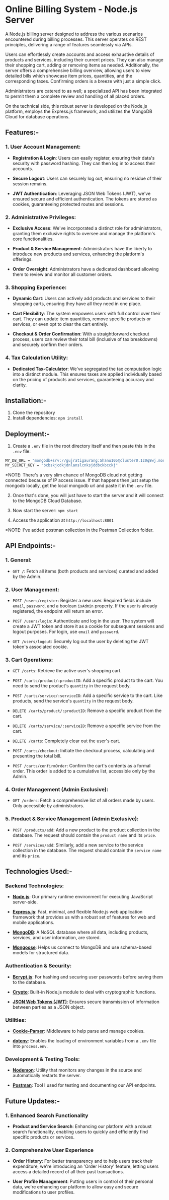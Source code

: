 
# **Online Billing System - Node.js Server**


A Node.js billing server designed to address the various scenarios encountered during billing processes. This server operates on REST principles, delivering a range of features seamlessly via APIs.

Users can effortlessly create accounts and access exhaustive details of products and services, including their current prices. They can also manage their shopping cart, adding or removing items as needed. Additionally, the server offers a comprehensive billing overview, allowing users to view detailed bills which showcase item prices, quantities, and the corresponding taxes. Confirming orders is a breeze with just a simple click.

Administrators are catered to as well; a specialized API has been integrated to permit them a complete review and handling of all placed orders.

On the technical side, this robust server is developed on the Node.js platform, employs the Express.js framework, and utilizes the MongoDB Cloud for database operations. 



## **Features:-**

### 1. **User Account Management:**
- **Registration & Login**: Users can easily register, ensuring their data's security with password hashing. They can then log in to access their accounts.
  
- **Secure Logout**: Users can securely log out, ensuring no residue of their session remains.

- **JWT Authentication**: Leveraging JSON Web Tokens (JWT), we've ensured secure and efficient authentication. The tokens are stored as cookies, guaranteeing protected routes and sessions.

### 2. **Administrative Privileges:**
- **Exclusive Access**: We've incorporated a distinct role for administrators, granting them exclusive rights to oversee and manage the platform's core functionalities.
  
- **Product & Service Management**: Administrators have the liberty to introduce new products and services, enhancing the platform's offerings.

- **Order Oversight**: Administrators have a dedicated dashboard allowing them to review and monitor all customer orders.

### 3. **Shopping Experience:**
- **Dynamic Cart**: Users can actively add products and services to their shopping carts, ensuring they have all they need in one place.
  
- **Cart Flexibility**: The system empowers users with full control over their cart. They can update item quantities, remove specific products or services, or even opt to clear the cart entirely.

- **Checkout & Order Confirmation**: With a straightforward checkout process, users can review their total bill (inclusive of tax breakdowns) and securely confirm their orders.

### 4. **Tax Calculation Utility:**
- **Dedicated Tax-Calculator**: We've segregated the tax computation logic into a distinct module. This ensures taxes are applied individually based on the pricing of products and services, guaranteeing accuracy and clarity.

## **Installation:-**

1. Clone the repository
2. Install dependencies: `npm install`
## **Deployment:-**

1. Create a `.env` file in the root directory itself and then paste this in the `.env` file:
```bash
MY_DB_URL = "mongodb+srv://gujratigaurang:Shanu105@cluster0.1z0q8wj.mongodb.net/?retryWrites=true&w=majority"
MY_SECRET_KEY = "bcbskjcdkjdnlanslcnksjddbckbcckj"
```
*NOTE: There's a very slim chance of MongoDB cloud not getting connected because of IP access issue. If that happens then just setup the mongodb locally, get the local mongodb url and paste it in the `.env` file.

2. Once that's done, you will just have to start the server and it will connect to the MongoDB Cloud Database.

3. Now start the server: `npm start`

4. Access the application at `http://localhost:8001`

*NOTE: I've added postman collection in the Postman Collection folder. 

## **API Endpoints:-**

### **1. General:**
- `GET /`: Fetch all items (both products and services) curated and added by the Admin.

### **2. User Management:**
- `POST /users/register`: Register a new user. Required fields include `email`, `password`, and a boolean `isAdmin` property. If the user is already registered, the endpoint will return an error.
  
- `POST /users/login`: Authenticate and log in the user. The system will create a JWT token and store it as a cookie for subsequent sessions and logout purposes. For login, use `email` and `password`.
  
- `GET /users/logout`: Securely log out the user by deleting the JWT token's associated cookie.

### **3. Cart Operations:**
- `GET /carts`: Retrieve the active user's shopping cart.
  
- `POST /carts/product/:productID`: Add a specific product to the cart. You need to send the product's `quantity` in the request body.
  
- `POST /carts/service/:serviceID`: Add a specific service to the cart. Like products, send the service's `quantity` in the request body.
  
- `DELETE /carts/product/:productID`: Remove a specific product from the cart.
  
- `DELETE /carts/service/:serviceID`: Remove a specific service from the cart.
  
- `DELETE /carts`: Completely clear out the user's cart.

- `POST /carts/checkout`: Initiate the checkout process, calculating and presenting the total bill.

- `POST /carts/confirmOrder`: Confirm the cart's contents as a formal order. This order is added to a cumulative list, accessible only by the Admin.

### **4. Order Management (Admin Exclusive):**
- `GET /orders`: Fetch a comprehensive list of all orders made by users. Only accessible by administrators.

### **5. Product & Service Management (Admin Exclusive):**
- `POST /products/add`: Add a new product to the product collection in the database. The request should contain the `product name` and its `price`.

- `POST /services/add`: Similarly, add a new service to the service collection in the database. The request should contain the `service name` and its `price`.
## **Technologies Used:-**

### **Backend Technologies:**
- **[Node.js](https://nodejs.org/)**: Our primary runtime environment for executing JavaScript server-side.
  
- **[Express.js](https://expressjs.com/)**: Fast, minimal, and flexible Node.js web application framework that provides us with a robust set of features for web and mobile applications.

- **[MongoDB](https://www.mongodb.com/)**: A NoSQL database where all data, including products, services, and user information, are stored.

- **[Mongoose](https://mongoosejs.com/)**: Helps us connect to MongoDB and use schema-based models for structured data.

### **Authentication & Security:**
- **[Bcrypt.js](https://www.npmjs.com/package/bcrypt)**: For hashing and securing user passwords before saving them to the database.

- **[Crypto](https://nodejs.org/api/crypto.html)**: Built-in Node.js module to deal with cryptographic functions.

- **[JSON Web Tokens (JWT)](https://jwt.io/)**: Ensures secure transmission of information between parties as a JSON object.

### **Utilities:**
- **[Cookie-Parser](https://www.npmjs.com/package/cookie-parser)**: Middleware to help parse and manage cookies.

- **[dotenv](https://www.npmjs.com/package/dotenv)**: Enables the loading of environment variables from a `.env` file into `process.env`.

### **Development & Testing Tools:**
- **[Nodemon](https://www.npmjs.com/package/nodemon)**: Utility that monitors any changes in the source and automatically restarts the server.

- **[Postman](https://www.postman.com/)**: Tool I used for testing and documenting our API endpoints.
## **Future Updates:-**

### **1. Enhanced Search Functionality**
- **Product and Service Search**: Enhancing our platform with a robust search functionality, enabling users to quickly and efficiently find specific products or services.

### **2. Comprehensive User Experience**
- **Order History**: For better transparency and to help users track their expenditure, we're introducing an 'Order History' feature, letting users access a detailed record of all their past transactions.

- **User Profile Management**: Putting users in control of their personal data, we're enhancing our platform to allow easy and secure modifications to user profiles.